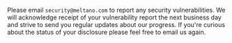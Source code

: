 Please email `security@meltano.com` to report any security vulnerabilities. We will acknowledge receipt of your vulnerability report the next business day and strive to send you regular updates about our progress. If you're curious about the status of your disclosure please feel free to email us again.
